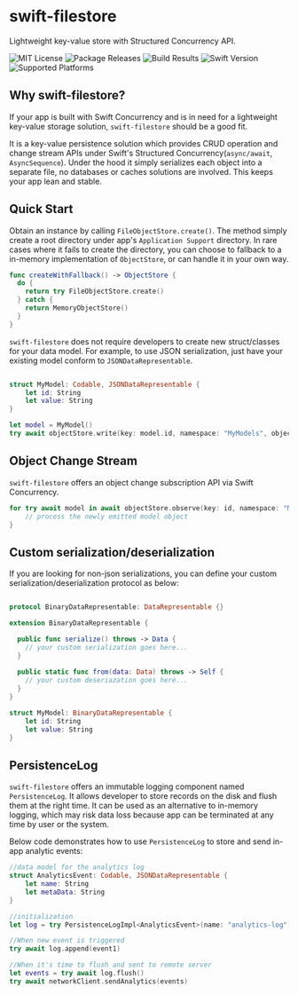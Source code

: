 # swift-filestore
Lightweight key-value store with Structured Concurrency API. 

![MIT License](https://img.shields.io/github/license/juyan/swift-filestore)
![Package Releases](https://img.shields.io/github/v/release/juyan/swift-filestore)
![Build Results](https://img.shields.io/github/actions/workflow/status/juyan/swift-filestore/.github/workflows/swift.yml?branch=main)
![Swift Version](https://img.shields.io/badge/swift-5.5-critical)
![Supported Platforms](https://img.shields.io/badge/platform-iOS%2014%20%7C%20macOS%2012-lightgrey)


## Why swift-filestore? 

If your app is built with Swift Concurrency and is in need for a lightweight key-value storage solution, `swift-filestore` should be a good fit.

It is a key-value persistence solution which provides CRUD operation and change stream APIs under Swift's Structured Concurrency(`async/await`, `AsyncSequence`).
Under the hood it simply serializes each object into a separate file, no databases or caches solutions are involved. This keeps your app lean and stable.

## Quick Start

Obtain an instance by calling `FileObjectStore.create()`. The method simply create a root directory under app's `Application Support` directory.
In rare cases where it fails to create the directory, you can choose to fallback to a in-memory implementation of `ObjectStore`, or can handle it in your own way.

```swift
func createWithFallback() -> ObjectStore {
  do {
    return try FileObjectStore.create()
  } catch {
    return MemoryObjectStore()
  }
}
```

`swift-filestore` does not require developers to create new struct/classes for your data model. For example, to use JSON serialization, just have your existing model conform to `JSONDataRepresentable`.

```swift

struct MyModel: Codable, JSONDataRepresentable {
    let id: String
    let value: String
}

let model = MyModel()
try await objectStore.write(key: model.id, namespace: "MyModels", object: model)
```

## Object Change Stream

`swift-filestore` offers an object change subscription API via Swift Concurrency.

```swift
for try await model in await objectStore.observe(key: id, namespace: "MyModels", objectType: MyModel.self) {
    // process the newly emitted model object
}
```

## Custom serialization/deserialization

If you are looking for non-json serializations, you can define your custom serialization/deserialization protocol as below:

```swift

protocol BinaryDataRepresentable: DataRepresentable {}

extension BinaryDataRepresentable {

  public func serialize() throws -> Data {
    // your custom serialization goes here...
  }
  
  public static func from(data: Data) throws -> Self {
    // your custom deseriazation goes here...
  }
}

struct MyModel: BinaryDataRepresentable {
    let id: String
    let value: String
}
```

## PersistenceLog

`swift-filestore` offers an immutable logging component named `PersistenceLog`. It allows developer to store records on the disk and flush them at the right time. It can be used as an alternative to in-memory logging, which may risk data loss because app can be terminated at any time by user or the system.


Below code demonstrates how to use `PersistenceLog` to store and send in-app analytic events:
```swift
//data model for the analytics log
struct AnalyticsEvent: Codable, JSONDataRepresentable {
    let name: String
    let metaData: String
}

//initialization
let log = try PersistenceLogImpl<AnalyticsEvent>(name: "analytics-log")

//When new event is triggered
try await log.append(event1)

//When it's time to flush and sent to remote server
let events = try await log.flush()
try await networkClient.sendAnalytics(events)
```
